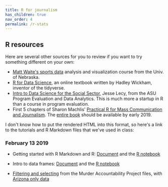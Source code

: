 ```yaml
---
title: R for journalism
has_children: true
nav_order: 4
permalink: /r-stats
---
```


## R resources

Here are several other sources for you to review if you want to try something different on your own:

* [Matt Waite's sports data](http://mattwaite.github.io/sports/index.html) analysis and visualization course from the Univ. of Nebraska.
* [R for Data Science](http://r4ds.had.co.nz/), an online textbook written by Hadley Wickham, inventor of the tidyverse.
* [Intro to Data Science for the Social Sector](https://ds4ps.github.io/Data-Science-Class/TEXTBOOK/docs/introduction-to-r.html), Jesse Lecy, from the ASU Program Evaluation and Data Analytics. This is much more a startup in R than a course in program evaluation.
* First 5 chapters of Sharon Machlis' [Practical R for Mass Communication and Journalism](http://www.machlis.com/R4Journalists/index.html). The [entire book](https://www.amazon.com/Practical-Mass-Communication-Journalism-Chapman/dp/1138726915) should be available by early 2019.


I don't know how to put the rendered HTML into this format, so here's a link to the tutorials and R Markdown files that we've used in class:

### February 13 2019

* Getting started with R Markdown and R: [Document](r-notebooks.html)  and the  [R notebook](https://drive.google.com/open?id=18HInvkPeDYRg4Mf2LQwO_4vJ-2PX8oiD)

* Intro to data frames:  [Document](r-data-frames.html) and the [R notebook](https://drive.google.com/open?id=146tMPLag-npFXcJ68cpN1DghYJEsdYGs)

* [Filtering and selecting](02-murders-filter.html) from the Murder Accountability Project files, with [Arizona only data]({{site.baseurl}}/assets/data/r-data/murder_data.Rda)
